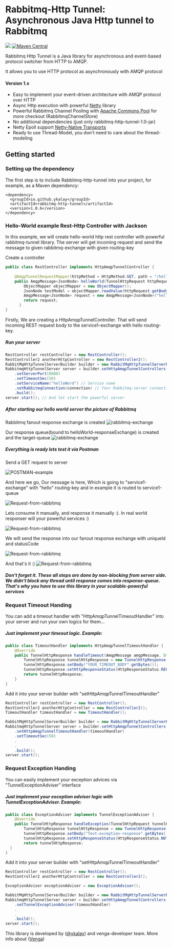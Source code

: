 # Rabbitmq-Http Tunnel: Asynchronous Java Http tunnel to Rabbitmq

<a href='https://github.com/ykalay/rabbitmq-http-tunnel/actions/workflows/build_and_deploy.yml'><img src='https://github.com/ykalay/rabbitmq-http-tunnel/actions/workflows/build_and_deploy.yml/badge.svg'></a>
[![Maven Central](https://maven-badges.herokuapp.com/maven-central/io.github.ykalay/rabbitmq-http-tunnel/badge.svg)](https://maven-badges.herokuapp.com/maven-central/io.github.ykalay/rabbitmq-http-tunnel)

Rabbitmq Http Tunnel is a Java library for asynchronous and event-based protocol switcher from HTTP to AMQP.

It allows you to use HTTP protocol as asynchronously with AMQP protocol 

#### Version 1.x
- Easy to implement your event-driven architecture with AMQP protocol over HTTP
- Async Http execution with powerful [Netty](https://github.com/netty/netty)  library  
- Powerful Rabbitmq Channel Pooling with [Apache Commons Pool](https://commons.apache.org/proper/commons-pool) for more checkout (RabbitmqChannelStore)
- No additional dependencies (just only rabbitmq-http-tunnel-1.0-jar)
- Netty Epoll support [Netty-Native Transports](https://netty.io/wiki/native-transports.html)
- Ready to use Thread-Model, you don't need to care about the thread-modeling

## Getting started

### Setting up the dependency

The first step is to include Rabbitmq-http-tunnel into your project, for example, as a Maven dependency:

```maven
<dependency>
  <groupId>io.github.ykalay</groupId>
  <artifactId>rabbitmq-http-tunnel</artifactId>
  <version>1.0.6</version>
</dependency>
```
### Hello-World example Rest-Http Controller with Jackson

In this example, we will create hello-world http rest controller with powerful rabbitmq-tunnel library.
The server will get incoming request and send the message to given rabbitmq-exchange with given routing-key
 
Create a controller
```java
public class RestController implements HttpAmqpTunnelController {
        
    @AmqpTunnelRequestMapper(httpMethod = HttpMethod.GET, path = "/hello")
    public AmqpMessage<JsonNode> helloWorld(TunnelHttpRequest httpRequest) throws Exception {
        ObjectMapper objectMapper = new ObjectMapper();
        JsonNode testModel = objectMapper.readValue(httpRequest.getBody(), JsonNode.class);
        AmqpMessage<JsonNode> request = new AmqpMessage<JsonNode>("hello", "service1-exchange", testModel);
        return request;
      }
}
```
Firstly, We are creating a HttpAmqpTunnelController. That will send incoming REST request body to the service1-exchange with hello routing-key.

##### Run your server
```java
RestController restController = new RestController();
RestController2 anotherHttpController = new RestController2();
RabbitMqHttpTunnelServerBuilder builder = new RabbitMqHttpTunnelServerBuilder();
RabbitmqHttpTunnelServer server = builder.setHttpAmqpTunnelControllers(restController, anotherHttpController) // implements HttpAmqpTunnelController
    .setServerPort(8080)
    .setTimeoutSec(50)
    .setServiceName("helloWord") // Service name
    .setRabbitmqConnection(connection) // Your Rabbitmq-server connection instance
    .build();
server.start(); // And let start the powerful server
```
##### After starting our hello world server the picture of Rabbitmq

Rabbitmq fanout response exchange is created
![rabbitmq-exchange](readme_files/rabbitmq-hello-world-response-exchange.png)

Our response queue(bound to helloWorld-responseExchange) is created and the target-queue
![rabbitmq-exchange](readme_files/rabbitmq-hello-world-response-queues.png)

##### Everything is ready lets test it via Postman

Send a GET request to server

![POSTMAN-example](readme_files/hello-world-postman.PNG)

And here we go, Our message is here, Which is going to "service1-exchange" with "hello" routing-key and in example it is routed to service1-queue

![Request-from-rabbitmq](readme_files/rabbitmq-hello-world-response-queue-message-ready.png)

Lets consume it manually, and response it manually :). In real world responser will your powerful services :)

![Request-from-rabbitmq](readme_files/rabbitmq-get-message.png)

We will send the response into our fanout response exchange with uniqueId and statusCode

![Request-from-rabbitmq](readme_files/sending-rabbitmq-response.png)

And that's it :)
![Request-from-rabbitmq](readme_files/rabbitmq-postman-response.PNG)

##### Don't forget it. These all steps are done by non-blocking from server side. We didn't block any thread until response comes into response-queue. That's why you have to use this library in your scalable-powerful services

### Request Timeout Handing

You can add a timeout handler with "HttpAmqpTunnelTimeoutHandler" into your server and run your own logics for them...

##### Just implement your timeout logic. Example:
```java
public class TimeoutHandler implements HttpAmqpTunnelTimeoutHandler {
    @Override
    public TunnelHttpResponse handleTimeout(AmqpMessage amqpMessage, String s) {
        TunnelHttpResponse tunnelHttpResponse = new TunnelHttpResponse();
        tunnelHttpResponse.setBody("YOUR_TIMEOUT_BODY".getBytes());
        tunnelHttpResponse.setHttpResponseStatus(HttpResponseStatus.REQUEST_TIMEOUT);
        return tunnelHttpResponse;
    }
}
```

Add it into your server builder with "setHttpAmqpTunnelTimeoutHandler"
```java
RestController restController = new RestController();
RestController2 anotherHttpController = new RestController2();
TimeoutHandler timeoutHandler = new TimeoutHandler();

RabbitMqHttpTunnelServerBuilder builder = new RabbitMqHttpTunnelServerBuilder();
RabbitmqHttpTunnelServer server = builder.setHttpAmqpTunnelControllers(restController, anotherHttpController) // implements HttpAmqpTunnelController
    .setHttpAmqpTunnelTimeoutHandler(timeoutHandler)
    .setTimeoutSec(50)
    .
    .
    .build();
server.start();
```

### Request Exception Handing

You can easily implement your exception advices via "TunnelExceptionAdviser" interface

##### Just implement your exception adviser logic with TunnelExceptionAdviser. Example:
```java
public class ExceptionAdviser implements TunnelExceptionAdviser {
    @Override
    public TunnelHttpResponse handleException(TunnelHttpRequest tunnelHttpRequest, Throwable throwable) {
        TunnelHttpResponse tunnelHttpResponse = new TunnelHttpResponse();
        tunnelHttpResponse.setBody("Test-exception-response".getBytes());
        tunnelHttpResponse.setHttpResponseStatus(HttpResponseStatus.NOT_FOUND);
        return tunnelHttpResponse;
  }
}
```
Add it into your server builder with "setHttpAmqpTunnelTimeoutHandler"
```java
RestController restController = new RestController();
RestController2 anotherHttpController = new RestController2();

ExceptionAdviser exceptionAdviser = new ExceptionAdviser();

RabbitMqHttpTunnelServerBuilder builder = new RabbitMqHttpTunnelServerBuilder();
RabbitmqHttpTunnelServer server = builder.setHttpAmqpTunnelControllers(restController, anotherHttpController) // implements HttpAmqpTunnelController
    .setTunnelExceptionAdviser(timeoutHandler)
    .
    .
    .build();
server.start();
```

This library is developed by ([@ykalay](https://github.com/ykalay)) and venga-developer team. More info about ([Venga](http://vengapp.com/))
